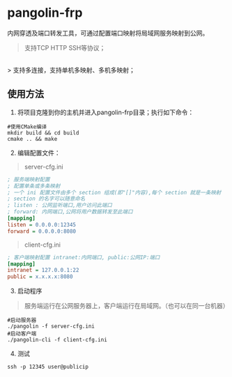 # pangolin-frp
内网穿透及端口转发工具，可通过配置端口映射将局域网服务映射到公网。
> 支持TCP HTTP SSH等协议；
<br>
> 支持多连接，支持单机多映射、多机多映射；
<br>

## 使用方法
1. 将项目克隆到你的主机并进入pangolin-frp目录；执行如下命令：
```shell
#使用CMake编译
mkdir build && cd build
cmake .. && make
```
2. 编辑配置文件：
> server-cfg.ini<br>

```ini
; 服务端映射配置
; 配置单条或多条映射
; 一个 ini 配置文件由多个 section 组成(即"[]"内容),每个 section 就是一条映射
; section 的名字可以随意命名
; listen : 公网监听端口,用户访问此端口
; forward: 内网端口,公网将用户数据转发至此端口
[mapping]
listen = 0.0.0.0:12345
forward = 0.0.0.0:8080
```
> client-cfg.ini<br>

```ini
; 客户端映射配置 intranet:内网端口, public:公网IP:端口
[mapping]
intranet = 127.0.0.1:22
public = x.x.x.x:8080

```
3. 启动程序
> 服务端运行在公网服务器上，客户端运行在局域网。（也可以在同一台机器）
```shell
#启动服务器
./pangolin -f server-cfg.ini
#启动客户端
./pangolin-cli -f client-cfg.ini
```
4. 测试
```shell
ssh -p 12345 user@publicip
```